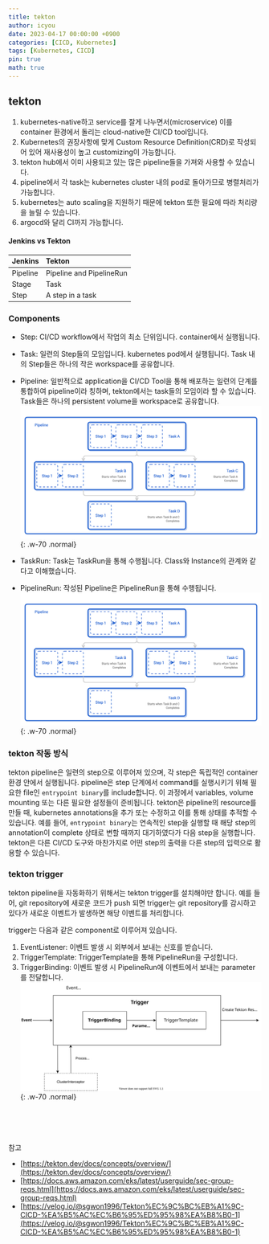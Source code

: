 ```yaml
---
title: tekton
author: icyou
date: 2023-04-17 00:00:00 +0900
categories: [CICD, Kubernetes]
tags: [Kubernetes, CICD]
pin: true
math: true
---
```


## tekton
1. kubernetes-native하고 service를 잘게 나누면서(microservice) 이를 container 환경에서 돌리는 cloud-native한 CI/CD tool입니다.
2. Kubernetes의 권장사항에 맞게 Custom Resource Definition(CRD)로 작성되어 있어 재사용성이 높고 customizing이 가능합니다.
3. tekton hub에서 이미 사용되고 있는 많은 pipeline들을 가져와 사용할 수 있습니다.
4. pipeline에서 각 task는 kubernetes cluster 내의 pod로 돌아가므로 병렬처리가 가능합니다.
5. kubernetes는 auto scaling을 지원하기 때문에 tekton 또한 필요에 따라 처리량을 늘릴 수 있습니다.
6. argocd와 달리 CI까지 가능합니다.

#### Jenkins vs Tekton
| Jenkins  | Tekton                    |
|:---------|:--------------------------|
| Pipeline | Pipeline and PipelineRun  |
| Stage    | Task                      |
| Step     | A step in a task          |

### Components
- Step: CI/CD workflow에서 작업의 최소 단위입니다. container에서 실행됩니다.
- Task: 일련의 Step들의 모임입니다. kubernetes pod에서 실행됩니다. Task 내의 Step들은 하나의 작은 workspace를 공유합니다.
- Pipeline: 일반적으로 application을 CI/CD Tool을 통해 배포하는 일련의 단계를 통합하여 pipeline이라 칭하며, tekton에서는 task들의 모임이라 할 수 있습니다. Task들은 하나의 persistent volume을 workspace로 공유합니다.
![Desktop View](/assets/img/posts/20230417/concept-tasks-pipelines1.png){: .w-70 .normal}

- TaskRun: Task는 TaskRun을 통해 수행됩니다. Class와 Instance의 관계와 같다고 이해했습니다.
- PipelineRun: 작성된 Pipeline은 PipelineRun을 통해 수행됩니다.
![Desktop View](/assets/img/posts/20230417/concept-tasks-pipelines2.png){: .w-70 .normal}

### tekton 작동 방식
tekton pipeline은 일련의 step으로 이루어져 있으며, 각 step은 독립적인 container 환경 안에서 실행됩니다. pipeline은 step 단계에서 command를 실행시키기 위해 필요한 file인 `entrypoint binary`를 include합니다. 이 과정에서 variables, volume mounting 또는 다른 필요한 설정들이 준비됩니다. 
tekton은 pipeline의 resource를 만들 때, kubernetes annotations을 추가 또는 수정하고 이를 통해 상태를 추적할 수 있습니다. 예를 들어, `entrypoint binary`는 연속적인 step을 실행할 때 해당 step의 annotation이 complete 상태로 변할 때까지 대기하였다가 다음 step을 실행합니다.
tekton은 다른 CI/CD 도구와 마찬가지로 어떤 step의 출력을 다른 step의 입력으로 활용할 수 있습니다.

### tekton trigger
tekton pipeline을 자동화하기 위해서는 tekton trigger를 설치해야만 합니다.
예를 들어, git repository에 새로운 코드가 push 되면 trigger는 git repository를 감시하고 있다가 새로운 이벤트가 발생하면 해당 이벤트를 처리합니다.  

trigger는 다음과 같은 component로 이루어져 있습니다.
1. EventListener: 이벤트 발생 시 외부에서 보내는 신호를 받습니다.
2. TriggerTemplate: TriggerTemplate을 통해 PipelineRun을 구성합니다.
3. TriggerBinding: 이벤트 발생 시 PipelineRun에 이벤트에서 보내는 parameter를 전달합니다.
![Desktop View](/assets/img/posts/20230417/tekton-trigger.png){: .w-70 .normal}



<br/><br/><br/><br/>
참고 
- [https://tekton.dev/docs/concepts/overview/](https://tekton.dev/docs/concepts/overview/)
- [https://docs.aws.amazon.com/eks/latest/userguide/sec-group-reqs.html](https://docs.aws.amazon.com/eks/latest/userguide/sec-group-reqs.html)
- [https://velog.io/@sgwon1996/Tekton%EC%9C%BC%EB%A1%9C-CICD-%EA%B5%AC%EC%B6%95%ED%95%98%EA%B8%B0-1](https://velog.io/@sgwon1996/Tekton%EC%9C%BC%EB%A1%9C-CICD-%EA%B5%AC%EC%B6%95%ED%95%98%EA%B8%B0-1)
